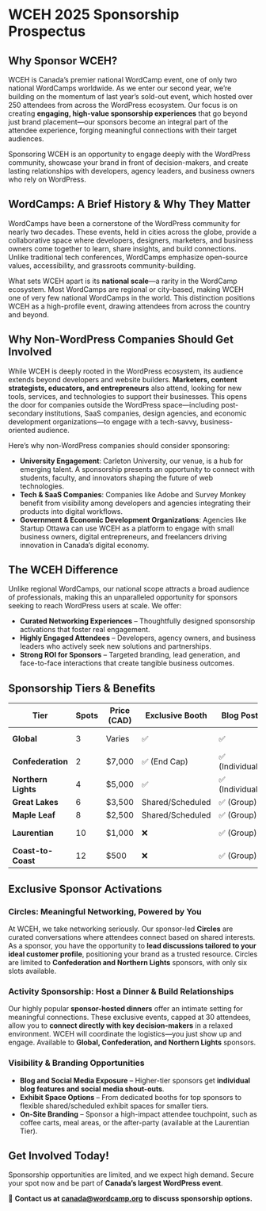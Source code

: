 # **WCEH 2025 Sponsorship Prospectus**

## **Why Sponsor WCEH?**
WCEH is Canada’s premier national WordCamp event, one of only two national WordCamps worldwide. As we enter our second year, we’re building on the momentum of last year’s sold-out event, which hosted over 250 attendees from across the WordPress ecosystem. Our focus is on creating **engaging, high-value sponsorship experiences** that go beyond just brand placement—our sponsors become an integral part of the attendee experience, forging meaningful connections with their target audiences.

Sponsoring WCEH is an opportunity to engage deeply with the WordPress community, showcase your brand in front of decision-makers, and create lasting relationships with developers, agency leaders, and business owners who rely on WordPress.

## **WordCamps: A Brief History & Why They Matter**
WordCamps have been a cornerstone of the WordPress community for nearly two decades. These events, held in cities across the globe, provide a collaborative space where developers, designers, marketers, and business owners come together to learn, share insights, and build connections. Unlike traditional tech conferences, WordCamps emphasize open-source values, accessibility, and grassroots community-building.

What sets WCEH apart is its **national scale**—a rarity in the WordCamp ecosystem. Most WordCamps are regional or city-based, making WCEH one of very few national WordCamps in the world. This distinction positions WCEH as a high-profile event, drawing attendees from across the country and beyond.

## **Why Non-WordPress Companies Should Get Involved**
While WCEH is deeply rooted in the WordPress ecosystem, its audience extends beyond developers and website builders. **Marketers, content strategists, educators, and entrepreneurs** also attend, looking for new tools, services, and technologies to support their businesses. This opens the door for companies outside the WordPress space—including post-secondary institutions, SaaS companies, design agencies, and economic development organizations—to engage with a tech-savvy, business-oriented audience.

Here’s why non-WordPress companies should consider sponsoring:
- **University Engagement**: Carleton University, our venue, is a hub for emerging talent. A sponsorship presents an opportunity to connect with students, faculty, and innovators shaping the future of web technologies.
- **Tech & SaaS Companies**: Companies like Adobe and Survey Monkey benefit from visibility among developers and agencies integrating their products into digital workflows.
- **Government & Economic Development Organizations**: Agencies like Startup Ottawa can use WCEH as a platform to engage with small business owners, digital entrepreneurs, and freelancers driving innovation in Canada’s digital economy.

## **The WCEH Difference**
Unlike regional WordCamps, our national scope attracts a broad audience of professionals, making this an unparalleled opportunity for sponsors seeking to reach WordPress users at scale. We offer:
- **Curated Networking Experiences** – Thoughtfully designed sponsorship activations that foster real engagement.
- **Highly Engaged Attendees** – Developers, agency owners, and business leaders who actively seek new solutions and partnerships.
- **Strong ROI for Sponsors** – Targeted branding, lead generation, and face-to-face interactions that create tangible business outcomes.

## **Sponsorship Tiers & Benefits**

| Tier               | Spots | Price (CAD) | Exclusive Booth | Blog Post | Social Media | Circles | Activity Sponsorship | Swag Bag | Branded Area |
|-------------------|------|------------|----------------|-----------|--------------|---------|-------------------|---------|--------------|
| **Global**        | 3    | Varies      | ✅             | ✅         | ✅ (Individual) | ❌       | ✅                  | ✅       | ❌            |
| **Confederation** | 2    | $7,000      | ✅ (End Cap)   | ✅ (Individual) | ✅ (Individual) | ✅       | ✅                  | ✅       | ❌            |
| **Northern Lights** | 4  | $5,000      | ✅             | ✅ (Individual) | ✅ (Individual) | ✅       | ✅                  | ✅       | ❌            |
| **Great Lakes**   | 6    | $3,500      | Shared/Scheduled | ✅ (Group) | ✅ (Group)   | ❌       | ❌                  | ✅       | ❌            |
| **Maple Leaf**    | 8    | $2,500      | Shared/Scheduled | ✅ (Group) | ✅ (Group)   | ❌       | ❌                  | ✅       | ❌            |
| **Laurentian**    | 10   | $1,000      | ❌             | ✅ (Group) | ✅ (Group)   | ❌       | ❌                  | ✅       | ✅ (Limited)  |
| **Coast-to-Coast** | 12  | $500        | ❌             | ✅ (Group) | ✅ (Group)   | ❌       | ❌                  | ✅       | ❌            |

## **Exclusive Sponsor Activations**

### **Circles: Meaningful Networking, Powered by You**
At WCEH, we take networking seriously. Our sponsor-led **Circles** are curated conversations where attendees connect based on shared interests. As a sponsor, you have the opportunity to **lead discussions tailored to your ideal customer profile**, positioning your brand as a trusted resource. Circles are limited to **Confederation and Northern Lights** sponsors, with only six slots available.

### **Activity Sponsorship: Host a Dinner & Build Relationships**
Our highly popular **sponsor-hosted dinners** offer an intimate setting for meaningful connections. These exclusive events, capped at 30 attendees, allow you to **connect directly with key decision-makers** in a relaxed environment. WCEH will coordinate the logistics—you just show up and engage. Available to **Global, Confederation, and Northern Lights** sponsors.

### **Visibility & Branding Opportunities**
- **Blog and Social Media Exposure** – Higher-tier sponsors get **individual blog features and social media shout-outs**.
- **Exhibit Space Options** – From dedicated booths for top sponsors to flexible shared/scheduled exhibit spaces for smaller tiers.
- **On-Site Branding** – Sponsor a high-impact attendee touchpoint, such as coffee carts, meal areas, or the after-party (available at the Laurentian Tier).

## **Get Involved Today!**
Sponsorship opportunities are limited, and we expect high demand. Secure your spot now and be part of **Canada’s largest WordPress event**.

📩 **Contact us at canada@wordcamp.org to discuss sponsorship options.**
